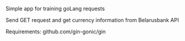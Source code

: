 Simple app for training goLang requests

Send GET request and get currency information from Belarusbank API

Requirements:
github.com/gin-gonic/gin
